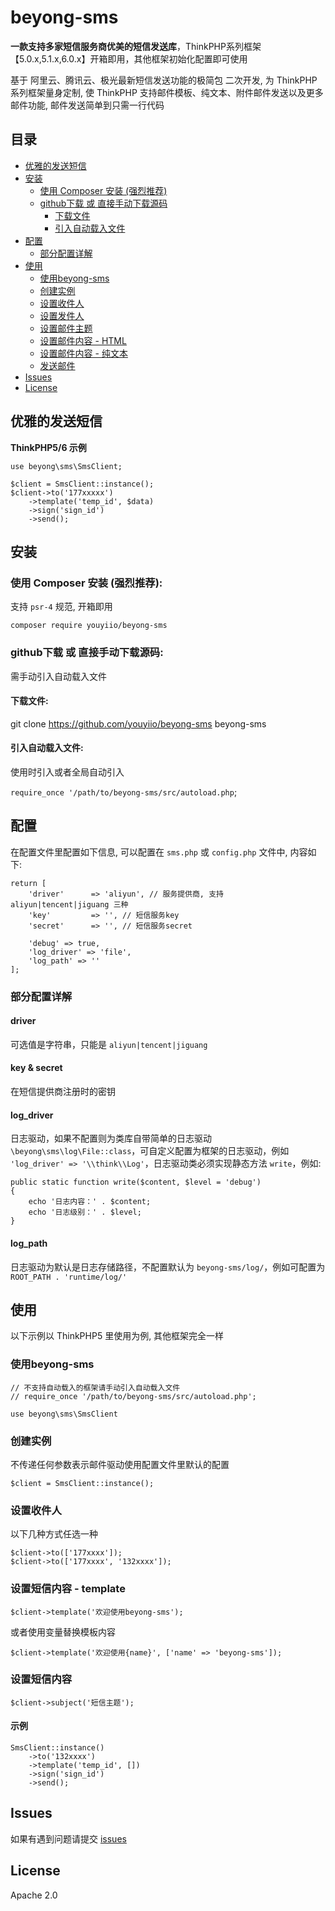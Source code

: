 # beyong-sms

**一款支持多家短信服务商优美的短信发送库**，ThinkPHP系列框架【5.0.x,5.1.x,6.0.x】开箱即用，其他框架初始化配置即可使用

基于 阿里云、腾讯云、极光最新短信发送功能的极简包 二次开发, 为 ThinkPHP系列框架量身定制, 使 ThinkPHP 支持邮件模板、纯文本、附件邮件发送以及更多邮件功能, 邮件发送简单到只需一行代码


## 目录 
* [优雅的发送短信](#优雅的发送短信) 
* [安装](#安装) 
    * [使用 Composer 安装 (强烈推荐)](#使用-composer-安装-强烈推荐)
    * [github下载 或 直接手动下载源码](#github下载-或-直接手动下载源码)
        * [下载文件](#下载文件)
        * [引入自动载入文件](#引入自动载入文件)
* [配置](#配置) 
    * [部分配置详解](#部分配置详解)
* [使用](#使用) 
    * [使用beyong-sms](#使用beyong-sms)
    * [创建实例](#创建实例)
    * [设置收件人](#设置收件人)
    * [设置发件人](#设置发件人)
    * [设置邮件主题](#设置邮件主题)
    * [设置邮件内容 - HTML](#设置邮件内容---html)
    * [设置邮件内容 - 纯文本](#设置邮件内容---纯文本)
    * [发送邮件](#发送邮件)
* [Issues](#issues)
* [License](#license)


## 优雅的发送短信

**ThinkPHP5/6 示例**
```
use beyong\sms\SmsClient;

$client = SmsClient::instance();
$client->to('177xxxxx')
    ->template('temp_id', $data)
    ->sign('sign_id')
    ->send();
```



## 安装
### 使用 Composer 安装 (强烈推荐):
支持 `psr-4` 规范, 开箱即用
```
composer require youyiio/beyong-sms
```

### github下载 或 直接手动下载源码:
需手动引入自动载入文件

#### 下载文件:
git clone https://github.com/youyiio/beyong-sms beyong-sms


#### 引入自动载入文件:
使用时引入或者全局自动引入

`require_once '/path/to/beyong-sms/src/autoload.php`;


## 配置
在配置文件里配置如下信息, 可以配置在 `sms.php` 或 `config.php` 文件中, 内容如下:
```
return [
    'driver'      => 'aliyun', // 服务提供商, 支持 aliyun|tencent|jiguang 三种
    'key'         => '', // 短信服务key
    'secret'      => '', // 短信服务secret

    'debug' => true,
    'log_driver' => 'file',
    'log_path' => ''
];
```
### 部分配置详解
#### driver
可选值是字符串，只能是 `aliyun|tencent|jiguang`

#### key & secret
在短信提供商注册时的密钥

#### log_driver
日志驱动，如果不配置则为类库自带简单的日志驱动 `\beyong\sms\log\File::class`，可自定义配置为框架的日志驱动，例如 `'log_driver' => '\\think\\Log'`，日志驱动类必须实现静态方法 `write`，例如:
```
public static function write($content, $level = 'debug')
{
    echo '日志内容：' . $content;
    echo '日志级别：' . $level;
}
```

#### log_path
日志驱动为默认是日志存储路径，不配置默认为 `beyong-sms/log/`，例如可配置为 `ROOT_PATH . 'runtime/log/'`

## 使用

以下示例以 ThinkPHP5 里使用为例, 其他框架完全一样

### 使用beyong-sms
```
// 不支持自动载入的框架请手动引入自动载入文件
// require_once '/path/to/beyong-sms/src/autoload.php';

use beyong\sms\SmsClient
```

### 创建实例
不传递任何参数表示邮件驱动使用配置文件里默认的配置
```
$client = SmsClient::instance();
```

### 设置收件人
以下几种方式任选一种
```
$client->to(['177xxxx']);
$client->to(['177xxxx', '132xxxx']);

```

### 设置短信内容 - template
```
$client->template('欢迎使用beyong-sms');
```

或者使用变量替换模板内容
```
$client->template('欢迎使用{name}', ['name' => 'beyong-sms']);
```

### 设置短信内容
```
$client->subject('短信主题');
```

#### 示例
```
SmsClient::instance()
    ->to('132xxxx') 
    ->template('temp_id', [])
    ->sign('sign_id')
    ->send();
```


## Issues
如果有遇到问题请提交 [issues](https://github.com/youyiio/beyong-sms/issues)


## License
Apache 2.0
